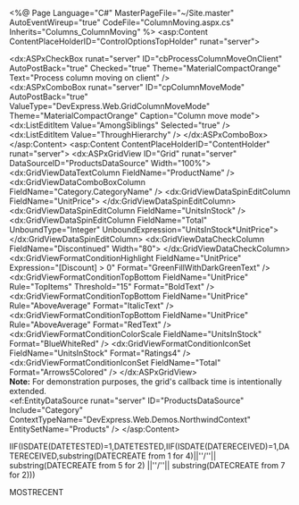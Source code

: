 
<%@ Page Language="C#" MasterPageFile="~/Site.master" AutoEventWireup="true" CodeFile="ColumnMoving.aspx.cs" Inherits="Columns_ColumnMoving" %>
<asp:Content ContentPlaceHolderID="ControlOptionsTopHolder" runat="server">
    <div class="options">
        <div class="options-item">
            <dx:ASPxCheckBox runat="server" ID="cbProcessColumnMoveOnClient" AutoPostBack="true" Checked="true" Theme="MaterialCompactOrange" Text="Process column moving on client" />
        </div>
        <div class="options-item">
            <dx:ASPxComboBox runat="server" ID="cpColumnMoveMode" AutoPostBack="true" ValueType="DevExpress.Web.GridColumnMoveMode" Theme="MaterialCompactOrange" Caption="Column move mode">
                <Items>
                    <dx:ListEditItem Value="AmongSiblings" Selected="true" />
                    <dx:ListEditItem Value="ThroughHierarchy" />
                </Items>
            </dx:ASPxComboBox>
        </div>
    </div>
</asp:Content>
<asp:Content ContentPlaceHolderID="ContentHolder" runat="server">
    <dx:ASPxGridView ID="Grid" runat="server" DataSourceID="ProductsDataSource" Width="100%">
        <Columns>
            <dx:GridViewDataTextColumn FieldName="ProductName" />
            <dx:GridViewDataComboBoxColumn FieldName="Category.CategoryName" />
            <dx:GridViewDataSpinEditColumn FieldName="UnitPrice">
                <PropertiesSpinEdit DisplayFormatString="c" />
            </dx:GridViewDataSpinEditColumn>
            <dx:GridViewDataSpinEditColumn FieldName="UnitsInStock" />
            <dx:GridViewDataSpinEditColumn FieldName="Total" UnboundType="Integer" UnboundExpression="UnitsInStock*UnitPrice">
                <PropertiesSpinEdit DisplayFormatString="c" />
            </dx:GridViewDataSpinEditColumn>
            <dx:GridViewDataCheckColumn FieldName="Discontinued" Width="80">
                <HeaderStyle HorizontalAlign="Center" />
            </dx:GridViewDataCheckColumn>
        </Columns>
        <FormatConditions>
            <dx:GridViewFormatConditionHighlight FieldName="UnitPrice" Expression="[Discount] > 0" Format="GreenFillWithDarkGreenText" />
            <dx:GridViewFormatConditionTopBottom FieldName="UnitPrice" Rule="TopItems" Threshold="15" Format="BoldText" />
            <dx:GridViewFormatConditionTopBottom FieldName="UnitPrice" Rule="AboveAverage" Format="ItalicText" />
            <dx:GridViewFormatConditionTopBottom FieldName="UnitPrice" Rule="AboveAverage" Format="RedText" />
            <dx:GridViewFormatConditionColorScale FieldName="UnitsInStock" Format="BlueWhiteRed" />
            <dx:GridViewFormatConditionIconSet FieldName="UnitsInStock" Format="Ratings4" />
            <dx:GridViewFormatConditionIconSet FieldName="Total" Format="Arrows5Colored" />
        </FormatConditions>
    </dx:ASPxGridView>
    <div class="Note">
        <b>Note:</b>
        For demonstration purposes, the grid's callback time is intentionally extended.
    </div>
    <ef:EntityDataSource runat="server" ID="ProductsDataSource" Include="Category" ContextTypeName="DevExpress.Web.Demos.NorthwindContext" EntitySetName="Products" />
</asp:Content>



IIF(ISDATE(DATETESTED)=1,DATETESTED,IIF(ISDATE(DATERECEIVED)=1,DATERECEIVED,substring(DATECREATE from 1 for 4)||''/''|| substring(DATECREATE from 5 for 2) ||''/''|| substring(DATECREATE from 7 for 2)))


MOSTRECENT
